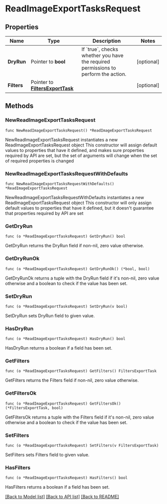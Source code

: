 # ReadImageExportTasksRequest

## Properties

Name | Type | Description | Notes
------------ | ------------- | ------------- | -------------
**DryRun** | Pointer to **bool** | If &#x60;true&#x60;, checks whether you have the required permissions to perform the action. | [optional] 
**Filters** | Pointer to [**FiltersExportTask**](FiltersExportTask.md) |  | [optional] 

## Methods

### NewReadImageExportTasksRequest

`func NewReadImageExportTasksRequest() *ReadImageExportTasksRequest`

NewReadImageExportTasksRequest instantiates a new ReadImageExportTasksRequest object
This constructor will assign default values to properties that have it defined,
and makes sure properties required by API are set, but the set of arguments
will change when the set of required properties is changed

### NewReadImageExportTasksRequestWithDefaults

`func NewReadImageExportTasksRequestWithDefaults() *ReadImageExportTasksRequest`

NewReadImageExportTasksRequestWithDefaults instantiates a new ReadImageExportTasksRequest object
This constructor will only assign default values to properties that have it defined,
but it doesn't guarantee that properties required by API are set

### GetDryRun

`func (o *ReadImageExportTasksRequest) GetDryRun() bool`

GetDryRun returns the DryRun field if non-nil, zero value otherwise.

### GetDryRunOk

`func (o *ReadImageExportTasksRequest) GetDryRunOk() (*bool, bool)`

GetDryRunOk returns a tuple with the DryRun field if it's non-nil, zero value otherwise
and a boolean to check if the value has been set.

### SetDryRun

`func (o *ReadImageExportTasksRequest) SetDryRun(v bool)`

SetDryRun sets DryRun field to given value.

### HasDryRun

`func (o *ReadImageExportTasksRequest) HasDryRun() bool`

HasDryRun returns a boolean if a field has been set.

### GetFilters

`func (o *ReadImageExportTasksRequest) GetFilters() FiltersExportTask`

GetFilters returns the Filters field if non-nil, zero value otherwise.

### GetFiltersOk

`func (o *ReadImageExportTasksRequest) GetFiltersOk() (*FiltersExportTask, bool)`

GetFiltersOk returns a tuple with the Filters field if it's non-nil, zero value otherwise
and a boolean to check if the value has been set.

### SetFilters

`func (o *ReadImageExportTasksRequest) SetFilters(v FiltersExportTask)`

SetFilters sets Filters field to given value.

### HasFilters

`func (o *ReadImageExportTasksRequest) HasFilters() bool`

HasFilters returns a boolean if a field has been set.


[[Back to Model list]](../README.md#documentation-for-models) [[Back to API list]](../README.md#documentation-for-api-endpoints) [[Back to README]](../README.md)


